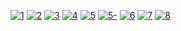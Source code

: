 
[![1]](https://github.com/conao3/docker-po4a)
[![2]](https://travis-ci.org/conao3/docker-po4a)
[![3]](https://github.com/conao3/docker-po4a)
[![4]](https://cloud.docker.com/u/conao3/repository/docker/conao3/po4a)
[![5]](https://microbadger.com/images/conao3/po4a)
[![5-]](https://microbadger.com/images/conao3/po4a)
[![6]](https://github.com/conao3/github-header)
[![7]](#!)
[![8]](#!)

[1]: https://img.shields.io/github/tag/conao3/docker-po4a.svg?style=flat-square
[2]: https://img.shields.io/travis/conao3/docker-po4a/master.svg?style=flat-square
[3]: https://img.shields.io/github/license/conao3/docker-po4a.svg?style=flat-square
[4]: https://img.shields.io/docker/pulls/conao3/po4a.svg?style=flat-square
[5]: https://images.microbadger.com/badges/image/conao3/po4a.svg
[5-]: https://images.microbadger.com/badges/version/conao3/po4a.svg
[6]: https://files.conao3.com/github-header/gif/docker-po4a.gif
[7]: https://img.shields.io/badge/dynamic/json.svg?label=docker-image&url=https%3A%2F%2Fapi.microbadger.com%2Fv1%2Fimages%2Fconao3%2Fpo4a&query=%24.ImageName
[8]: https://img.shields.io/badge/dynamic/json.svg?label=docker-image&query=%24.DownloadSize&url=https%3A%2F%2Fapi.microbadger.com%2Fv1%2Fimages%2Fconao3%2Fpo4a
